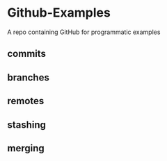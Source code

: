 # Github-Examples
A repo containing GitHub for programmatic examples

## commits

## branches

## remotes

## stashing

## merging